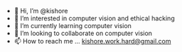 - 👋 Hi, I’m @kishore
- 👀 I’m interested in computer vision and ethical hacking
- 🌱 I’m currently learning computer vision
- 💞️ I’m looking to collaborate on computer vision
- 📫 How to reach me ... kishore.work.hard@gmail.com

<!---
kishore-work-hard/kishore-work-hard is a ✨ special ✨ repository because its `README.md` (this file) appears on your GitHub profile.
You can click the Preview link to take a look at your changes.
--->
